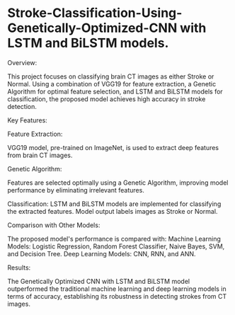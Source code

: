 # Stroke-Classification-Using-Genetically-Optimized-CNN with LSTM and BiLSTM models.


Overview:

This project focuses on classifying brain CT images as either Stroke or Normal. Using a combination of VGG19 for feature extraction, a Genetic Algorithm for optimal feature selection, and LSTM and BiLSTM models for classification, the proposed model achieves high accuracy in stroke detection.


Key Features:

Feature Extraction:

VGG19 model, pre-trained on ImageNet, is used to extract deep features from brain CT images.

Genetic Algorithm: 

Features are selected optimally using a Genetic Algorithm, improving model performance by eliminating irrelevant features.

Classification:
LSTM and BiLSTM models are implemented for classifying the extracted features.
Model output labels images as Stroke or Normal.

Comparison with Other Models: 

The proposed model's performance is compared with:
Machine Learning Models: Logistic Regression, Random Forest Classifier, Naive Bayes, SVM, and Decision Tree.
Deep Learning Models: CNN, RNN, and ANN.

Results:

The Genetically Optimized CNN with LSTM and BiLSTM model outperformed the traditional machine learning and deep learning models in terms of accuracy, establishing its robustness in detecting strokes from CT images.
